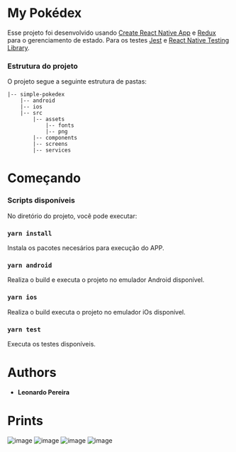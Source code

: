 # My Pokédex

Esse projeto foi desenvolvido usando [Create React Native App](https://github.com/expo/create-react-native-app) e  [Redux](https://redux.js.org/) para o gerenciamento de estado. Para os testes [Jest](https://jestjs.io/pt-BR/) e [React Native Testing Library](https://callstack.github.io/react-native-testing-library/).



### Estrutura do projeto
O projeto segue a seguinte estrutura de pastas:

```
|-- simple-pokedex
    |-- android
    |-- ios
    |-- src
        |-- assets
            |-- fonts
            |-- png
        |-- components
        |-- screens
        |-- services
```

# Começando

### Scripts disponíveis

No diretório do projeto, você pode executar:
### `yarn install`

Instala os pacotes necesários para execução do APP.

### `yarn android`

Realiza o build e executa o projeto no emulador Android disponível.

### `yarn ios`

Realiza o build executa o projeto no emulador iOs disponível.

### `yarn test`

Executa os testes disponíveis.


# Authors
* **Leonardo Pereira**

# Prints
![image](https://user-images.githubusercontent.com/56491521/229940082-b28a1698-49af-4a43-8c90-a94d92067534.png)
![image](https://user-images.githubusercontent.com/56491521/229940292-93baf4f1-519d-4c96-a14f-97340f47f899.png)
![image](https://user-images.githubusercontent.com/56491521/229940373-8905fc53-4fed-4620-ab0c-b246b2e9cf02.png)
![image](https://user-images.githubusercontent.com/56491521/229940479-87994db9-894d-4935-967d-66e8298bd421.png)


